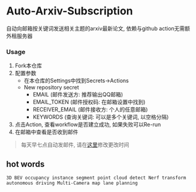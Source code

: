 # Auto-Arxiv-Subscription
自动向邮箱按关键词发送相关主题的arxiv最新论文, 依赖与github action无需额外租服务器
### Usage
1. Fork本仓库
2. 配置参数
   - 在本仓库的Settings中找到Secrets->Actions
   - New repository secret
     - EMAIL          (邮件发送方: 推荐输出QQ邮箱)
     - EMAIL_TOKEN    (邮件授权码: 在邮箱设置中找到)
     - RECEIVER_EMAIL (邮件接收方: 个人的任意邮箱)
     - KEYWORDS       (查询关键词: 可以是多个关键词, 以空格分隔)
3. 点击Action, 查看workflow是否建立成功, 如果失败可以Re-run
4. 在邮箱中查看是否收到邮件
> 每天早七点自动发邮件, 请在[这里](https://github.com/JLUtangchuan/Auto-Arxiv-Subscription/blob/main/.github/workflows/actions.yml#L8)修改更改时间


## hot words

```
3D BEV occupancy instance segment point cloud detect Nerf transform autonomous driving Multi-Camera map lane planning
```